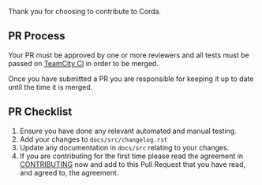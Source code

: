 Thank you for choosing to contribute to Corda. 

## PR Process

Your PR must be approved by one or more reviewers and all tests must be passed on [TeamCity CI](https://ci.corda.r3cev.com) 
in order to be merged. 

Once you have submitted a PR you are responsible for keeping it up to date until the time it is merged.

## PR Checklist

1. Ensure you have done any relevant automated and manual testing.
2. Add your changes to `docs/src/changelog.rst`
3. Update any documentation in `docs/src` relating to your changes.
4. If you are contributing for the first time please read the agreement in [CONTRIBUTING](../contributing.md) now
   and add to this Pull Request that you have read, and agreed to, the agreement.

